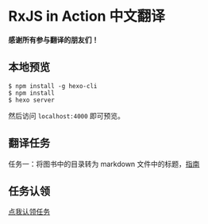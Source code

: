 # RxJS in Action 中文翻译

**感谢所有参与翻译的朋友们！**

## 本地预览

```
$ npm install -g hexo-cli
$ npm install
$ hexo server
```

然后访问 `localhost:4000` 即可预览。


## 翻译任务

任务一：将图书中的目录转为 markdown 文件中的标题，[指南](https://github.com/docschina/rxjs-in-action/issues/2)

## 任务认领
[点我认领任务](https://github.com/docschina/rxjs-in-action/projects/1)

